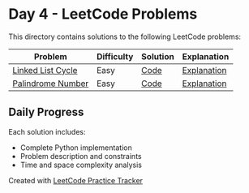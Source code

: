# Day 4 - LeetCode Problems

This directory contains solutions to the following LeetCode problems:

| Problem | Difficulty | Solution | Explanation |
|---------|------------|----------|-------------|
| [Linked List Cycle](https://leetcode.com/problems/linked-list-cycle/) | Easy | [Code](linked_list_cycle.py) | [Explanation](linked_list_cycle.md) |
| [Palindrome Number](https://leetcode.com/problems/palindrome-number/) | Easy | [Code](palindrome_number.py) | [Explanation](palindrome_number.md) |

## Daily Progress

Each solution includes:
- Complete Python implementation
- Problem description and constraints
- Time and space complexity analysis

Created with [LeetCode Practice Tracker](https://github.com/AnuranjanJain/solutions)
